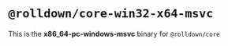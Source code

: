 # `@rolldown/core-win32-x64-msvc`

This is the **x86_64-pc-windows-msvc** binary for `@rolldown/core`

